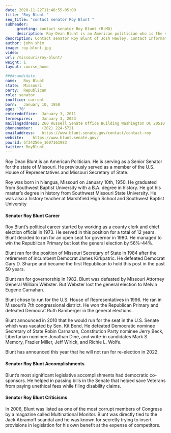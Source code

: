 ```yaml
---
date: 2020-11-22T11:48:55-05:00
title: "Roy Blunt "
seo_title: "contact senator Roy Blunt "
subheader:
     greeting: contact senator Roy Blunt (R-MO) 
     description: Roy Dean Blunt is an American politician who is the senior United States Senator for Missouri, serving since 2011. A member of the Republican Party, he previously served as a member of the United States House of Representatives and as Missouri Secretary of State.
description: Contact senator Roy Blunt of Josh Hawley. Contact information for Roy Blunt includes email address, phone number, and mailing address.
author: john shim
image: roy-blunt.jpg
video:
url: /missouri/roy-blunt/
weight: 1
layout: course_home

####candidate
name:	Roy Blunt
state:	Missouri
party:	Republican
role: senator
inoffice: current
born:	January 10, 1950
age: '70'
enteredoffice:	January 3, 2011
termexpires:	January 3, 2023
mailingaddress:	260 Russell Senate Office Building Washington DC 20510
phonenumber:	(202) 224-5721
emailaddress:	https://www.blunt.senate.gov/contact/contact-roy
website:	https://www.blunt.senate.gov/
powrid: 5f34256e_1607161983
twitter: RoyBlunt
---
```



Roy Dean Blunt is an American Politician. He is serving as a Senior Senator for the state of Missouri. He previously served as a member of the U.S. House of Representatives and Missouri Secretary of State.

Roy was born in Niangua, Missouri on January 10th, 1950. He graduated from Southwest Baptist University with a B.A. degree in history. He got his master’s degree in history from Southwest Missouri State University. He was also a history teacher at Marshfield High School and Southwest Baptist University

#### Senator Roy Blunt Career

Roy Blunt’s political career started by working as a county clerk and chief election official in 1973. He served in this position for a total of 12 years. Blunt decided to run for an open seat for governor in 1980. He managed to win the Republican Primary but lost the general election by 56%-44%.

Blunt ran for the position of Missouri Secretary of State in 1984 after the retirement of incumbent Democrat James Kirkpatric. He defeated Democrat Gary D. Sharpe and became the first Republican to hold this post in the past 50 years.

Blunt ran for governorship in 1982. Blunt was defeated by Missouri Attorney General William Webster. But Webster lost the general election to Melvin Eugene Carnahan.

Blunt chose to run for the U.S. House of Representatives in 1996. He ran in Missouri’s 7th congressional district. He won the Republican Primary and defeated Democrat Ruth Bamberger in the general elections.

Blunt announced in 2010 that he would run for the seat in the U.S. Senate which was vacated by Sen. Kit Bond. He defeated Democratic nominee Secretary of State Robin Carnahan, Constitution Party nominee Jerry Beck, Libertarian nominee Jonathan Dine, and write-in candidates Mark S. Memory, Frazier Miller, Jeff Wirick, and Richie L. Wolfe.

Blunt has announced this year that he will not run for re-election in 2022.

#### Senator Roy Blunt Accomplishments

Blunt’s most significant legislative accomplishments had democratic co-sponsors. He helped in passing bills in the Senate that helped save Veterans from paying unethical fees while filing disability claims.

#### Senator Roy Blunt Criticisms

In 2006, Blunt was listed as one of the most corrupt members of Congress by a magazine called Multinational Monitor. Blunt was directly tied to the Jack Abramoff scandal and he was known for secretly trying to insert provisions in legislation for his own benefit at the expense of competitors.
